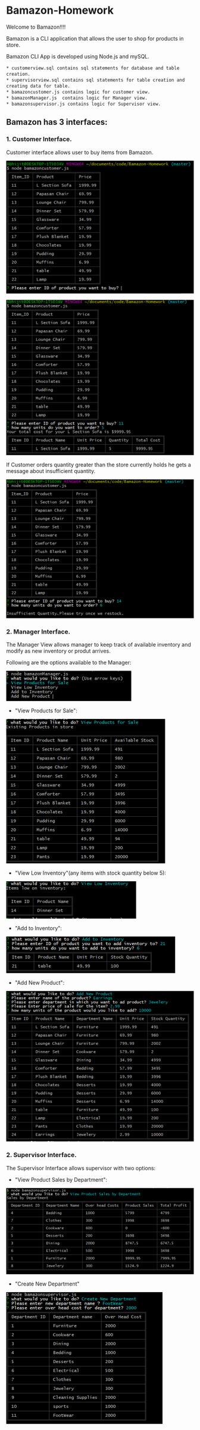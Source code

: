 # Bamazon-Homework

Welcome to Bamazon!!!!

Bamazon is a CLI application that allows the user to shop for products in store.

Bamazon CLI App is developed using Node.js and mySQL.

	* customerview.sql contains sql statements for database and table creation.
	* supervisorview.sql contains sql statements for table creation and creating data for table.
	* bamazoncustomer.js contains logic for customer view.
	* bamazonManager.js  contains logic for Manager view.
	* bamazonsupervisor.js contains logic for Supervisor view.

## Bamazon has 3 interfaces:

### 1. Customer Interface.

Customer interface allows user to buy items from Bamazon.

![GitHub Logo](/images/IDquestion.PNG)

![GitHub Logo](/images/Totalcost.PNG)

If Customer orders quantity greater than the store currently holds he gets a message about insufficient quantity.

![GitHub Logo](/images/InsufficientQuantity.PNG)


### 2. Manager Interface.

The Manager View allows manager to keep track of available inventory and modify as new inventory or produt arrives.
	
Following  are the options available to the Manager:

![GitHub Logo](/images/bamazonmanageroptions.PNG)

* "View Products for Sale":

![GitHub Logo](/images/managerviewsale.PNG)

* "View Low Inventory"(any items with stock quantity below 5):

![GitHub Logo](/images/managerlowinventory.PNG)

* "Add to Inventory":

![GitHub Logo](/images/addInventory.PNG)

* "Add New Product":

![GitHub Logo](/images/addnewproduct.PNG)


### 2. Supervisor Interface.

The Supervisor Interface allows supervisor with two options:

* "View Product Sales by Department":

![GitHub Logo](/images/supervisorsalesview.PNG)


* "Create New Department"

![GitHub Logo](/images/supervisoradd.PNG)

	
